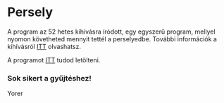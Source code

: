 # Persely

A program az 52 hetes kihívásra íródott, egy egyszerű program, mellyel nyomon követheted mennyit tettél a perselyedbe.
További információk a kihívásról 
<a href="http://nassolda.receptneked.hu/2015/12/28/53-hetes-persely-sporolj-gasztroangyal-modra/">ITT</a> olvashatsz.

A programot <a href="http://www.filedropper.com/persely">ITT</a> tudod letölteni.

### Sok sikert a gyűjtéshez!
Yorer
